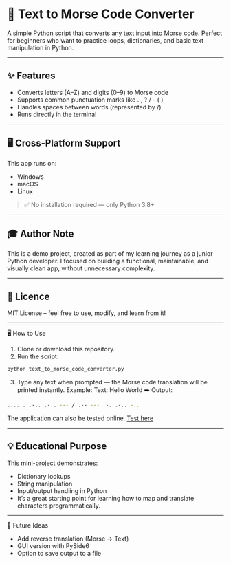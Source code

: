 # 🧭 Text to Morse Code Converter

A simple Python script that converts any text input into Morse code.
Perfect for beginners who want to practice loops, dictionaries, and basic text manipulation in Python.

---
## ✨ Features
- Converts letters (A–Z) and digits (0–9) to Morse code
- Supports common punctuation marks like . , ? / - ( )
- Handles spaces between words (represented by /)
- Runs directly in the terminal

---
## 🖥️ Cross-Platform Support

This app runs on:

- Windows
- macOS
- Linux

> ✅ No installation required — only Python 3.8+

---
## 🎓 Author Note

This is a demo project, created as part of my learning journey as a junior Python developer.
I focused on building a functional, maintainable, and visually clean app, without unnecessary complexity.

---
## 📝 Licence

MIT License – feel free to use, modify, and learn from it!

---
🖥️ How to Use
1. Clone or download this repository.
2. Run the script:
```bash
python text_to_morse_code_converter.py
```
3. Type any text when prompted — the Morse code translation will be printed instantly.
Example: Text: Hello World
➡️ Output:
```bash
.... . .-.. .-.. --- / .-- --- .-. .-.. -..
```

The application can also be tested online.
<a href="https://istvan_g.pyscriptapps.com/text-to-morse-code-converter/latest/" target="_blank">Test here</a>

---
## 💡 Educational Purpose
This mini-project demonstrates:
- Dictionary lookups
- String manipulation
- Input/output handling in Python
- It’s a great starting point for learning how to map and translate characters programmatically.

---
🧩 Future Ideas
- Add reverse translation (Morse → Text)
- GUI version with PySide6
- Option to save output to a file
